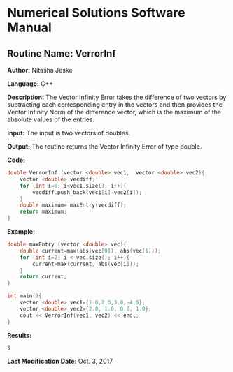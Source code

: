 # Numerical Solutions Software Manual

## **Routine Name:** VerrorInf

**Author:** Nitasha Jeske

**Language:** C++

**Description:** The Vector Infinity Error takes the difference of two vectors by subtracting each corresponding entry in the vectors and then provides the Vector Infinity Norm of the difference vector, which is the maximum of the absolute values of the entries. 

**Input:**  The input is two vectors of doubles.

**Output:** The routine returns the Vector Infinity Error of type double.

**Code:**
```C++
double VerrorInf (vector <double> vec1,  vector <double> vec2){
    vector <double> vecdiff;
    for (int i=0; i<vec1.size(); i++){
        vecdiff.push_back(vec1[i]-vec2[i]);
    }
    double maximum= maxEntry(vecdiff);
    return maximum;
}
```

**Example:**
```C++
double maxEntry (vector <double> vec){
    double current=max(abs(vec[0]), abs(vec[1]));
    for (int i=2; i < vec.size(); i++){
        current=max(current, abs(vec[i]));
    }
    return current;
}

int main(){
    vector <double> vec1={1.0,2.0,3.0,-4.0};
    vector <double> vec2={2.0, 1.0, 0.0, 1.0};
    cout << VerrorInf(vec1, vec2) << endl;
}
```

**Results:**  
```
5
```

**Last Modification Date:** Oct. 3, 2017
